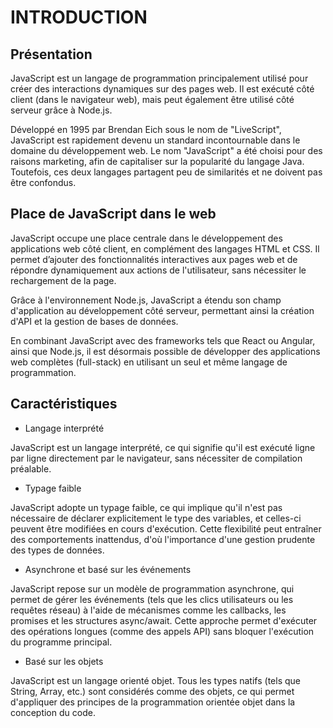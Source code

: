 # INTRODUCTION

## Présentation

JavaScript est un langage de programmation principalement utilisé pour créer des interactions dynamiques sur des pages web. Il est exécuté côté client (dans le navigateur web), mais peut également être utilisé côté serveur grâce à Node.js.

Développé en 1995 par Brendan Eich sous le nom de "LiveScript", JavaScript est rapidement devenu un standard incontournable dans le domaine du développement web. Le nom "JavaScript" a été choisi pour des raisons marketing, afin de capitaliser sur la popularité du langage Java. Toutefois, ces deux langages partagent peu de similarités et ne doivent pas être confondus.

## Place de JavaScript dans le web

JavaScript occupe une place centrale dans le développement des applications web côté client, en complément des langages HTML et CSS. Il permet d’ajouter des fonctionnalités interactives aux pages web et de répondre dynamiquement aux actions de l'utilisateur, sans nécessiter le rechargement de la page.

Grâce à l'environnement Node.js, JavaScript a étendu son champ d'application au développement côté serveur, permettant ainsi la création d'API et la gestion de bases de données.

En combinant JavaScript avec des frameworks tels que React ou Angular, ainsi que Node.js, il est désormais possible de développer des applications web complètes (full-stack) en utilisant un seul et même langage de programmation.

## Caractéristiques

- Langage interprété

JavaScript est un langage interprété, ce qui signifie qu'il est exécuté ligne par ligne directement par le navigateur, sans nécessiter de compilation préalable.

- Typage faible

JavaScript adopte un typage faible, ce qui implique qu'il n'est pas nécessaire de déclarer explicitement le type des variables, et celles-ci peuvent être modifiées en cours d'exécution. Cette flexibilité peut entraîner des comportements inattendus, d'où l'importance d'une gestion prudente des types de données.

- Asynchrone et basé sur les événements

JavaScript repose sur un modèle de programmation asynchrone, qui permet de gérer les événements (tels que les clics utilisateurs ou les requêtes réseau) à l'aide de mécanismes comme les callbacks, les promises et les structures async/await. Cette approche permet d'exécuter des opérations longues (comme des appels API) sans bloquer l'exécution du programme principal.

- Basé sur les objets

JavaScript est un langage orienté objet. Tous les types natifs (tels que String, Array, etc.) sont considérés comme des objets, ce qui permet d'appliquer des principes de la programmation orientée objet dans la conception du code.
